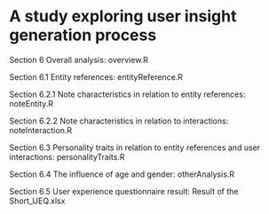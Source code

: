 # A study exploring user insight generation process
 Section 6 Overall analysis: overview.R

 Section 6.1 Entity references: entityReference.R

 Section 6.2.1 Note characteristics in relation to entity references: noteEntity.R

 Section 6.2.2 Note characteristics in relation to interactions: noteInteraction.R

 Section 6.3 Personality traits in relation to entity references and user interactions: personalityTraits.R

 Section 6.4 The influence of age and gender: otherAnalysis.R

 Section 6.5 User experience questionnaire result: Result of the Short_UEQ.xlsx

